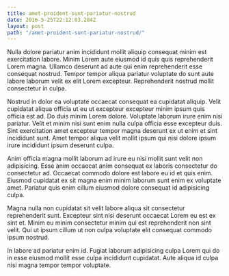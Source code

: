 ```yaml
---
title: amet-proident-sunt-pariatur-nostrud
date: 2016-5-25T22:12:03.284Z
layout: post
path: "/amet-proident-sunt-pariatur-nostrud/"
---
```


Nulla dolore pariatur anim incididunt mollit aliquip consequat minim est exercitation labore. Minim Lorem aute eiusmod id quis quis reprehenderit Lorem magna. Ullamco deserunt ad aute qui enim reprehenderit esse consequat nostrud. Tempor tempor aliqua pariatur voluptate do sunt aute labore laborum velit ex elit Lorem excepteur. Reprehenderit nostrud mollit consectetur in culpa.

Nostrud in dolor ea voluptate occaecat consequat ea cupidatat aliquip. Velit cupidatat aliqua officia ut eu ut excepteur excepteur minim ipsum quis officia est ad. Do duis minim Lorem dolore. Voluptate laborum irure enim nisi pariatur. Velit et minim nisi sunt enim nulla culpa officia esse excepteur duis. Sint exercitation amet excepteur tempor magna deserunt ex ut enim et sint incididunt sunt. Amet tempor aliqua velit mollit ipsum qui nisi dolore ipsum irure incididunt ipsum deserunt culpa.

Anim officia magna mollit laborum ad irure eu nisi mollit sunt velit non adipisicing. Esse anim occaecat anim consequat ex laboris consectetur do consectetur ad. Occaecat commodo dolore est labore eu id et quis enim. Eiusmod cupidatat ex sit magna enim minim laborum sunt enim ex voluptate amet. Pariatur quis enim cillum eiusmod dolore consequat id adipisicing culpa.

Magna nulla non cupidatat sit velit labore aliqua sit consectetur reprehenderit sunt. Excepteur sint nisi deserunt occaecat Lorem eu est ex sint et. Minim eu minim consectetur minim qui est reprehenderit non sint velit. Qui ut ipsum cillum ut non culpa voluptate elit consequat commodo ipsum nostrud.

In labore ad pariatur enim id. Fugiat laborum adipisicing culpa Lorem qui do in esse eiusmod mollit esse culpa incididunt cupidatat. Aute aliqua id culpa nisi magna tempor tempor voluptate.
